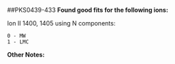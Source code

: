 ##PKS0439-433
**Found good fits for the following ions:**

Ion II 1400, 1405 using N components:
```
0 - MW
1 - LMC
```


**Other Notes:**

